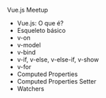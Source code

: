 Vue.js Meetup
* Vue.js: O que é?
* Esqueleto básico
* v-on
* v-model
* v-bind
* v-if, v-else, v-else-if, v-show
* v-for
* Computed Properties
* Computed Properties Setter
* Watchers
